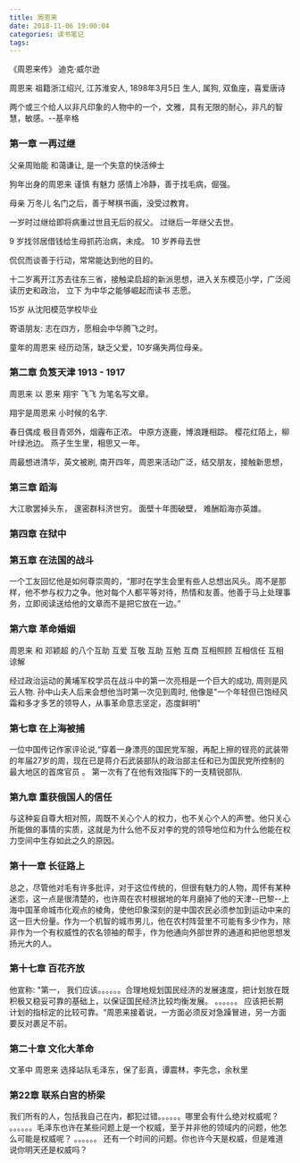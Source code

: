 ```yaml
---
title: 周恩来 
date: 2018-11-06 19:00:04
categories: 读书笔记
tags:
---
```


《周恩来传》 迪克·威尔逊

周恩来 祖籍浙江绍兴, 江苏淮安人, 1898年3月5日 生人, 属狗, 双鱼座，喜爱唐诗

两个或三个给人以非凡印象的人物中的一个，文雅，具有无限的耐心，非凡的智慧，敏感。--基辛格

### 第一章 一再过继
父亲周贻能 和蔼谦让, 是一个失意的快活绅士

狗年出身的周恩来 谨慎 有魅力 感情上冷静，善于找毛病，倔强。

母亲 万冬儿 
名门之后，善于琴棋书画，没受过教育。

一岁时过继给即将病重过世且无后的叔父。
过继后一年继父去世。

9 岁找邻居借钱给生母抓药治病，未成。
10 岁养母去世

侃侃而谈善于行动，常常能达到他的目的。

十二岁离开江苏去往东三省，接触梁启超的新派思想，进入关东模范小学，广泛阅读历史和政治，
立下 为中华之能够崛起而读书 志愿。

15岁 从沈阳模范学校毕业

寄语朋友: 志在四方，愿相会中华腾飞之时。

童年的周恩来 经历动荡，缺乏父爱，10岁痛失两位母亲。

### 第二章 负笈天津 1913 - 1917
周恩来 以 恩来 翔宇 飞飞 为笔名写文章。

翔宇是周恩来 小时候的名字.

春日偶成
极目青郊外，烟霾布正浓。
中原方逐鹿，博浪踵相踪。
樱花红陌上，柳叶绿池边。
燕子生生里，相思又一年。


周最想进清华，英文被刷, 南开四年，周恩来活动广泛，结交朋友，接触新思想，
### 第三章 蹈海
大江歌罢掉头东，
邃密群科济世穷。
面壁十年图破壁，
难酬蹈海亦英雄。

### 第四章 在狱中

### 第五章 在法国的战斗


一个工友回忆他是如何尊崇周的，“那时在学生会里有些人总想出风头。周不是那样，他不参与权力之争。他对每个人都平等对待，热情和友善。他善于马上处理事务，立即阅读送给他的文章而不是把它放在一边。”

### 第六章 革命婚姻
周恩来 和 邓颖超 的八个互助
互爱 互敬 互助 互勉 互商 互相照顾 互相信任 互相谅解

经过政治运动的黄埔军校学员在战斗中的第一次亮相是一个巨大的成功, 周则是风云人物. 孙中山夫人后来会想他当时第一次见到周时, 他像是"一个年轻但已饱经风霜和多才多艺的领导人，从事革命意志坚定，态度鲜明"

### 第七章 在上海被捕

一位中国传记作家评论说,“穿着一身漂亮的国民党军服，再配上擦的锃亮的武装带的年届27岁的周，现在已是蒋介石武装部队的政治部主任和已为国民党所控制的最大地区的首席官员
。 第一次有了在他有效指挥下的一支精锐部队.
### 第九章 重获俄国人的信任

与这种妄自尊大相对照，周既不关心个人的权力，也不关心个人的声誉。他只关心所能做的事情的实质，这就是为什么他不反对李的党的领导地位和为什么他能在权力空间中生存如此之久的原因。

### 第十一章 长征路上

总之，尽管他对毛有许多批评，对于这位传统的，但很有魅力的人物，周怀有某种迷恋，这一点是很清楚的，也许周在农村根据地的年月磨掉了他的天津--巴黎--上海中国革命城市化观点的棱角，使他印象深刻的是中国农民必须参加到运动中来的这一巨大份量。作为一个机智的城市男儿，他在农村阵营里不可能有多少作为，除非作为一个有权威性的农名领袖的帮手，作为他通向外部世界的通道和把他思想发扬光大的人。

### 第十七章 百花齐放

他宣称: "第一， 我们应该。。。。。。合理地规划国民经济的发展速度，把计划放在既积极又稳妥可靠的基础上，以保证国民经济比较均衡发展。 。。。。。。 应该把长期计划的指标定的比较可靠。“周恩来接着说，一方面必须反对急躁冒进，另一方面要反对裹足不前。

### 第二十章 文化大革命

文革中 周恩来 选择站队毛泽东，保了彭真，谭震林，李先念，余秋里

### 第22章 联系白宫的桥梁
我们所有的人，包括我自己在内，都犯过错。。。。。。哪里会有什么绝对权威呢？ 。。。。。。毛泽东也许在某些问题上是一个权威，至于并非他的领域内的问题，他怎么可能是权威呢？ 。。。。。。 还有一个时间的问题。你也许今天是权威，但是难道说你明天还是权威吗？

